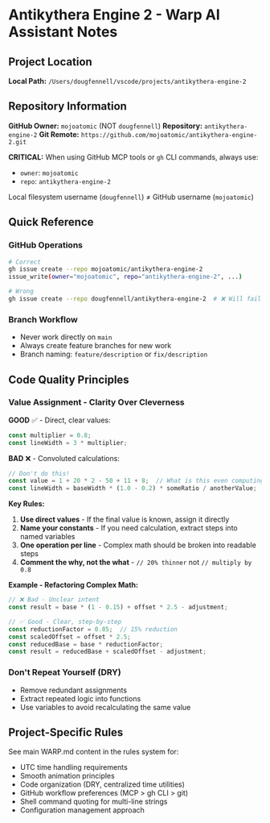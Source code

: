# Antikythera Engine 2 - Warp AI Assistant Notes

## Project Location

**Local Path:** `/Users/dougfennell/vscode/projects/antikythera-engine-2`

## Repository Information

**GitHub Owner:** `mojoatomic` (NOT `dougfennell`)
**Repository:** `antikythera-engine-2`
**Git Remote:** `https://github.com/mojoatomic/antikythera-engine-2.git`

**CRITICAL:** When using GitHub MCP tools or `gh` CLI commands, always use:
- `owner`: `mojoatomic`
- `repo`: `antikythera-engine-2`

Local filesystem username (`dougfennell`) ≠ GitHub username (`mojoatomic`)

## Quick Reference

### GitHub Operations
```bash
# Correct
gh issue create --repo mojoatomic/antikythera-engine-2
issue_write(owner="mojoatomic", repo="antikythera-engine-2", ...)

# Wrong
gh issue create --repo dougfennell/antikythera-engine-2  # ❌ Will fail
```

### Branch Workflow
- Never work directly on `main`
- Always create feature branches for new work
- Branch naming: `feature/description` or `fix/description`

## Code Quality Principles

### Value Assignment - Clarity Over Cleverness

**GOOD** ✅ - Direct, clear values:
```javascript
const multiplier = 0.8;
const lineWidth = 3 * multiplier;
```

**BAD** ❌ - Convoluted calculations:
```javascript
// Don't do this!
const value = 1 + 20 * 2 - 50 + 11 + 8;  // What is this even computing?
const lineWidth = baseWidth * (1.0 - 0.2) * someRatio / anotherValue;
```

**Key Rules:**
1. **Use direct values** - If the final value is known, assign it directly
2. **Name your constants** - If you need calculation, extract steps into named variables
3. **One operation per line** - Complex math should be broken into readable steps
4. **Comment the why, not the what** - `// 20% thinner` not `// multiply by 0.8`

**Example - Refactoring Complex Math:**
```javascript
// ❌ Bad - Unclear intent
const result = base * (1 - 0.15) + offset * 2.5 - adjustment;

// ✅ Good - Clear, step-by-step
const reductionFactor = 0.85;  // 15% reduction
const scaledOffset = offset * 2.5;
const reducedBase = base * reductionFactor;
const result = reducedBase + scaledOffset - adjustment;
```

### Don't Repeat Yourself (DRY)
- Remove redundant assignments
- Extract repeated logic into functions
- Use variables to avoid recalculating the same value

## Project-Specific Rules

See main WARP.md content in the rules system for:
- UTC time handling requirements
- Smooth animation principles
- Code organization (DRY, centralized time utilities)
- GitHub workflow preferences (MCP > gh CLI > git)
- Shell command quoting for multi-line strings
- Configuration management approach
